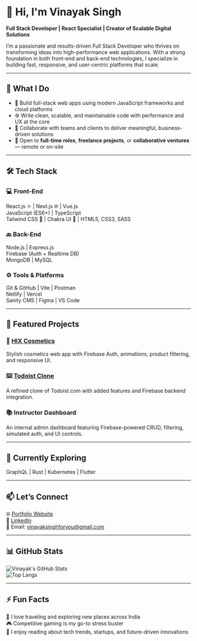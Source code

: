 # 👋 Hi, I'm Vinayak Singh  
**Full Stack Developer | React Specialist | Creator of Scalable Digital Solutions**

I’m a passionate and results-driven Full Stack Developer who thrives on transforming ideas into high-performance web applications. With a strong foundation in both front-end and back-end technologies, I specialize in building fast, responsive, and user-centric platforms that scale.

---

## 💼 What I Do
- 🧠 Build full-stack web apps using modern JavaScript frameworks and cloud platforms  
- ⚙️ Write clean, scalable, and maintainable code with performance and UX at the core  
- 🚀 Collaborate with teams and clients to deliver meaningful, business-driven solutions  
- 💬 Open to **full-time roles**, **freelance projects**, or **collaborative ventures** — remote or on-site  

---

## 🛠️ Tech Stack

### 💻 Front-End  
React.js ⚛️ | Next.js 🌐 | Vue.js  
JavaScript (ES6+) | TypeScript  
Tailwind CSS 💨 | Chakra UI 🌈 | HTML5, CSS3, SASS  

### 🔙 Back-End  
Node.js | Express.js  
Firebase (Auth + Realtime DB)  
MongoDB | MySQL  

### ⚙️ Tools & Platforms  
Git & GitHub | Vite | Postman  
Netlify | Vercel  
Sanity CMS | Figma | VS Code  

---

## 📌 Featured Projects

### 💄 [HIX Cosmetics](https://github.com/VinayakxSingh/HIX)  
Stylish cosmetics web app with Firebase Auth, animations, product filtering, and responsive UI.

### ⌨️ [Todoist Clone](https://github.com/VinayakxSingh/Todoist)  
A refined clone of Todoist.com with added features and Firebase backend integration.

### 📚 Instructor Dashboard  
An internal admin dashboard featuring Firebase-powered CRUD, filtering, simulated auth, and UI controls.

---

## 🌱 Currently Exploring  
GraphQL | Rust | Kubernetes | Flutter  

---

## 📫 Let’s Connect  
🌐 [Portfolio Website](https://vinayaksingh.vercel.app)  
💼 [LinkedIn](https://www.linkedin.com/in/vinayaksingh)  
📧 Email: vinayaksinghforyou@gmail.com  

---

## 📊 GitHub Stats  

![Vinayak's GitHub Stats](https://github-readme-stats.vercel.app/api?username=VinayakxSingh&show_icons=true&theme=radical&count_private=true)  
![Top Langs](https://github-readme-stats.vercel.app/api/top-langs/?username=VinayakxSingh&layout=compact&theme=radical)  

---

## ⚡ Fun Facts  
🧳 I love traveling and exploring new places across India  
🎮 Competitive gaming is my go-to stress buster  
📖 I enjoy reading about tech trends, startups, and future-driven innovations  
